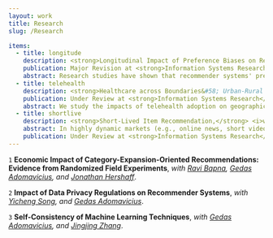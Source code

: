 ```yaml
---
layout: work
title: Research
slug: /Research

items:
  - title: longitude
    description: <strong>Longitudinal Impact of Preference Biases on Recommender Systems' Performance,</strong> <i>with <a href="https://sites.google.com/view/jingjingzhang" target="_blank">Jingjing Zhang</a>, and <a href="https://carlsonschool.umn.edu/faculty/gediminas-adomavicius" target="_blank">Gedas Adomavicius</a></i>. [<a href="https://papers.ssrn.com/sol3/papers.cfm?abstract_id=3799525" target="_blank">PDF</a>]
    publication: Major Revision at <strong>Information Systems Research</strong>
    abstract: Research studies have shown that recommender systems' predictions that are observed by users can cause biases in users' post-consumption preference ratings. Because users' preference ratings are typically fed back to the system as training data for future predictions, this process is likely to influence the performance of the system in the long run. We use a simulation approach to study the longitudinal impact of preference biases (and their magnitude) on the dynamics of recommender systems' performance. We look at the influence of preference biases in two conditions&#58; (i) during the normal system use, where biases are typically caused by the system's inherent prediction errors, and (ii) in the presence of external (deliberate) recommendation perturbations. Our simulation results show that preference biases significantly impair the system's prediction performance (i.e., prediction accuracy) as well as users' consumption outcomes (i.e., consumption relevance and diversity) over time. The impact is non-linear to the size of the bias, i.e., large bias causes disproportionately large negative effects. Also, items that are less popular and less distinctive (in terms of their content) are affected more by preference biases. Additionally, intentional recommendation perturbations, even on a small number of items for a short time, substantially amplify the negative impact of preference bias on a system's longitudinal dynamics and causes long-lasting effects on users' consumption. Our findings provide important implications for the design of recommender systems.
  - title: telehealth
    description: <strong>Healthcare across Boundaries&#58; Urban-Rural Differences in the Financial and Healthcare Consequences of Telehealth Adoption,</strong> <i> with <a href = "https://xuelinli.com/" target="_blank">Xuelin Li</a>, and <a href = "https://www.bu.edu/questrom/profile/gordon-burtch/" target="_blank">Gordon Burtch</a></i>. [<a href="https://papers.ssrn.com/sol3/papers.cfm?abstract_id=3807577" target="_blank">PDF</a>]
    publication: Under Review at <strong>Information Systems Research</strong>
    abstract: We study the impacts of telehealth adoption on geographic competition among urban and rural healthcare providers, and associated quality of care implications. To causally identify these effects, we consider a quasi-natural experiment&#58; states' entry into the Telemedicine Licensure Compact, wherein participating states coordinate to streamline licensing for physicians wishing to provide telehealth services across state lines. We first show that affected physicians receive more state licenses and earn higher Medicare payments, thereby establishing the Compact entry shock's validity and its positive effect on telehealth adoption. We then examine the heterogeneous effects on provider earnings and quality of care across urban and rural areas. We report evidence that urban providers are systematically more likely to respond to the policy change and financially benefit from it by expanding their service scope to a wider geographic market. As urban providers begin to offer their services to rural patients, rural physicians and hospitals experience a decline in patient volumes, and a revenue loss in turn. We subsequently consider parallel impacts on patient quality of care, and we discuss the implications of our results for healthcare providers and government.
  - title: shortlive
    description: <strong>Short-Lived Item Recommendation,</strong> <i>with <a href="https://carlsonschool.umn.edu/faculty/yicheng-song" target="_blank">Yicheng Song</a>, <a href="https://www.bc.edu/bc-web/schools/carroll-school/faculty-research/faculty-directory/zhuoxin-allen-li.html" target="_blank">Zhuoxin Li</a>, and <a href="https://sites.google.com/site/gechunmian/" target="_blank">Chunmian Ge</a></i>. [<a href="https://papers.ssrn.com/sol3/papers.cfm?abstract_id=3678779" target="_blank">PDF</a>]
    abstract: In highly dynamic markets (e.g., online news, short videos, and flash sales), new items continuously flow into the markets and fade out quickly. Also, users' preferences shift as they interact with a fast-evolving item pool. These two characteristics of short-lived items make personalized recommendation an essential but challenging task. The absence of user-item interactions for new items brings in the cold-start problem. Recommender systems also need to promptly update user and item representations to incorporate new interactions, so that the systems immediately yield improved recommendations for users throughout the short life-circle of items. To address these challenges, we propose Attention Initialized Dual Recurrent Neural Network (AI-DRNN), a holistic deep learning model that learns effective initial representations of new items via Attention Mechanism, and efficiently updates users/items representations via Dual Recurrent Neural Network to improve recommendation accuracy. We evaluate the proposed model with clickstream data from an online flash sale platform and report its performance in predicting consumer behavior regarding which product a consumer will interact with next and the type of interaction (placing an order or continuing to search). Empirical experiments show that the proposed AI-DRNN performs significantly better in prediction accuracy on cold-started items and overall, compared with the state-of-the-art benchmarks. We further explore the item representations to understand the dynamic updating process of AI-DRNN. We find that AI-DRNN demonstrates interpretability regarding how the algorithm works. Interestingly, we find the proposed AI-DRNN shares the key property of collaborative filtering theory (i.e., predicting a user’s interests by pooling preference information from other users).
    publication: Under Review at <strong>Information Systems Research</strong>
---
```


`1`  ​**Economic Impact of Category-Expansion-Oriented Recommendations: Evidence from Randomized Field Experiments**, <i>with <a href="https://carlsonschool.umn.edu/faculty/ravi-bapna" target="_blank">Ravi Bapna</a>, <a href="https://carlsonschool.umn.edu/faculty/gediminas-adomavicius" target="_blank">Gedas Adomavicius</a>, and <a href="https://www.linkedin.com/in/jhershaff/" target="_blank">Jonathan Hershaff</a></i>.

`2` **Impact of Data Privacy Regulations on Recommender Systems**, <i>with <a href="https://carlsonschool.umn.edu/faculty/yicheng-song" target="_blank">Yicheng Song</a>, and <a href="https://carlsonschool.umn.edu/faculty/gediminas-adomavicius" target="_blank">Gedas Adomavicius</a></i>.

`3` **Self-Consistency of Machine Learning Techniques**, <i>with <a href="https://carlsonschool.umn.edu/faculty/gediminas-adomavicius" target="_blank">Gedas Adomavicius</a>, and <a href="https://sites.google.com/view/jingjingzhang" target="_blank">Jingjing Zhang</a></i>.

<br />
<br />
